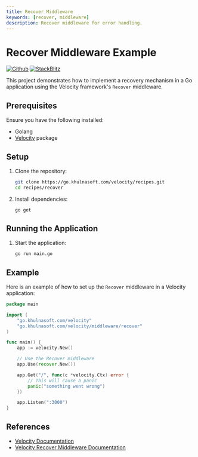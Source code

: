 ```yaml
---
title: Recover Middleware
keywords: [recover, middleware]
description: Recover middleware for error handling.
---
```


# Recover Middleware Example

[![Github](https://img.shields.io/static/v1?label=&message=Github&color=2ea44f&style=for-the-badge&logo=github)](https://go.khulnasoft.com/velocity/recipes/tree/master/recover) [![StackBlitz](https://img.shields.io/static/v1?label=&message=StackBlitz&color=2ea44f&style=for-the-badge&logo=StackBlitz)](https://stackblitz.com/github/khulnasoft/recipes/tree/master/recover)

This project demonstrates how to implement a recovery mechanism in a Go application using the Velocity framework's `Recover` middleware.

## Prerequisites

Ensure you have the following installed:

- Golang
- [Velocity](https://github.com/khulnasoft/velocity) package

## Setup

1. Clone the repository:
    ```sh
    git clone https://go.khulnasoft.com/velocity/recipes.git
    cd recipes/recover
    ```

2. Install dependencies:
    ```sh
    go get
    ```

## Running the Application

1. Start the application:
    ```sh
    go run main.go
    ```

## Example

Here is an example of how to set up the `Recover` middleware in a Velocity application:

```go
package main

import (
    "go.khulnasoft.com/velocity"
    "go.khulnasoft.com/velocity/middleware/recover"
)

func main() {
    app := velocity.New()

    // Use the Recover middleware
    app.Use(recover.New())

    app.Get("/", func(c *velocity.Ctx) error {
        // This will cause a panic
        panic("something went wrong")
    })

    app.Listen(":3000")
}
```

## References

- [Velocity Documentation](https://docs.khulnasoft.io)
- [Velocity Recover Middleware Documentation](https://docs.khulnasoft.io/api/middleware/recover)
